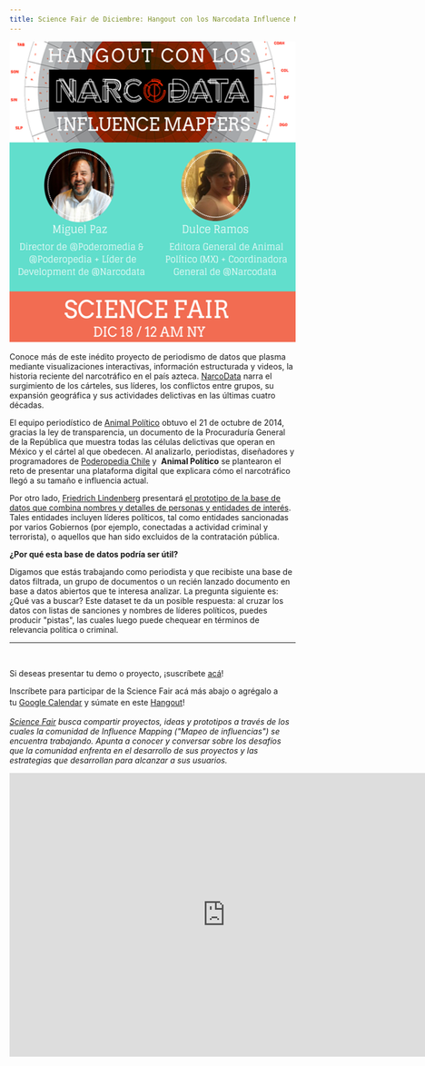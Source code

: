 ```yaml
---
title: Science Fair de Diciembre: Hangout con los Narcodata Influence Mappers + Dataset de Personas de Interés
---
```


<img class="aligncenter wp-image-493 size-full" src="/assets/images/sfdecspa.png" alt="Science Fair-6" width="530" height="530" />

Conoce más de este inédito proyecto de periodismo de datos que plasma mediante visualizaciones interactivas, información estructurada y videos, la historia reciente del narcotráfico en el país azteca. <a href="http://narcodata.animalpolitico.com/">NarcoData</a> narra el surgimiento de los cárteles, sus líderes, los conflictos entre grupos, su expansión geográfica y sus actividades delictivas en las últimas cuatro décadas.

El equipo periodístico de <a href="http://www.animalpolitico.com">Animal Político</a> obtuvo el 21 de octubre de 2014, gracias la ley de transparencia, un documento de la Procuraduría General de la República que muestra todas las células delictivas que operan en México y el cártel al que obedecen. Al analizarlo, periodistas, diseñadores y programadores de <a href="http://www.poderopedia.org/cl/">Poderopedia Chile</a> y  <strong>Animal Político</strong> se plantearon el reto de presentar una plataforma digital que explicara cómo el narcotráfico llegó a su tamaño e influencia actual.

Por otro lado, <a href="http://influencemapping.org/people/">Friedrich Lindenberg</a> presentará <a href="http://pudo.org/material/opennames/" target="_blank">el prototipo de la base de datos que combina nombres y detalles de personas y entidades de interés</a>. Tales entidades incluyen líderes políticos, tal como entidades sancionadas por varios Gobiernos (por ejemplo, conectadas a actividad criminal y terrorista), o aquellos que han sido excluidos de la contratación pública.

<strong>¿Por qué esta base de datos podría ser útil?</strong>

Digamos que estás trabajando como periodista y que recibiste una base de datos filtrada, un grupo de documentos o un recién lanzado documento en base a datos abiertos que te interesa analizar. La pregunta siguiente es: ¿Qué vas a buscar? Este dataset te da un posible respuesta: al cruzar los datos con listas de sanciones y nombres de líderes políticos, puedes producir "pistas", las cuales luego puede chequear en términos de relevancia política o criminal.

<hr />

&nbsp;

Si deseas presentar tu demo o proyecto, ¡suscríbete <a href="https://public.etherpad-mozilla.org/p/im-sciencefair-18-12-15" target="_blank">acá</a>!

Inscríbete para participar de la Science Fair acá más abajo o agrégalo a tu <a href="https://calendar.google.com/calendar/event?action=TEMPLATE&amp;tmeid=a2FxM28xbDVtYXZmanJhMWVrdDU4cm83dGsgZGpldnVidjJkcTJqbm9sN2QxMXEydDJwc2dAZw&amp;tmsrc=djevubv2dq2jnol7d11q2t2psg%40group.calendar.google.com" target="_blank">Google Calendar</a><span style="line-height: 1.7;"> y súmate en este </span><a href="https://plus.google.com/hangouts/_/g7fdttgtk3xd5aud6k6vz4bthya" target="_blank">Hangout</a><span style="line-height: 1.7;">!</span>

<em><a href="http://influencemapping.org/?s=science+fair&amp;submit=Search" target="_blank">Science Fair</a> busca compartir proyectos, ideas y prototipos a través de los cuales la comunidad de Influence Mapping ("Mapeo de influencias") se encuentra trabajando. Apunta a conocer y conversar sobre los desafíos que la comunidad enfrenta en el desarrollo de sus proyectos y las estrategias que desarrollan para alcanzar a sus usuarios. </em>

<!--more-->

<iframe src="https://docs.google.com/forms/d/1pBJGA1hFlzq-_lBZT4Rp1EDcPeSSpnICfBeX3Yv19Rs/viewform?embedded=true" width="760" height="500" frameborder="0" marginwidth="0" marginheight="0">Cargando...</iframe>

